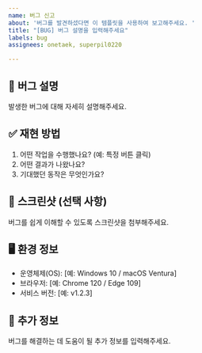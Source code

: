 ```yaml
---
name: 버그 신고
about: '버그를 발견하셨다면 이 템플릿을 사용하여 보고해주세요. '
title: "[BUG] 버그 설명을 입력해주세요"
labels: bug
assignees: onetaek, superpil0220

---
```


## 🐛 버그 설명
발생한 버그에 대해 자세히 설명해주세요.

## ✅ 재현 방법
1. 어떤 작업을 수행했나요? (예: 특정 버튼 클릭)
2. 어떤 결과가 나왔나요?
3. 기대했던 동작은 무엇인가요?

## 📸 스크린샷 (선택 사항)
버그를 쉽게 이해할 수 있도록 스크린샷을 첨부해주세요.

## 🖥 환경 정보
- 운영체제(OS): [예: Windows 10 / macOS Ventura]
- 브라우저: [예: Chrome 120 / Edge 109]
- 서비스 버전: [예: v1.2.3]

## 📌 추가 정보
버그를 해결하는 데 도움이 될 추가 정보를 입력해주세요.
